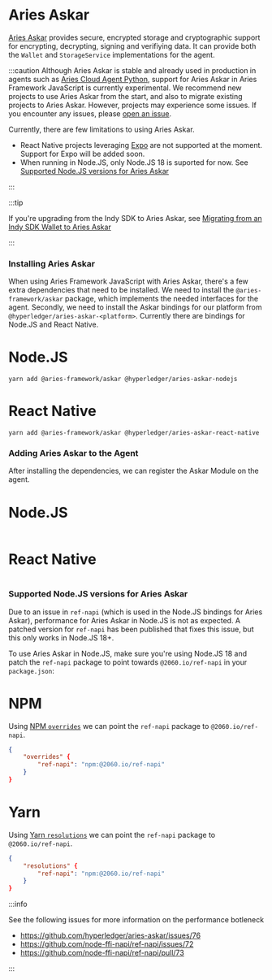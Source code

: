 # Aries Askar

[Aries Askar](https://github.com/hyperledger/aries-askar) provides secure, encrypted storage and cryptographic support for encrypting, decrypting, signing and verifiying data. It can provide both the `Wallet` and `StorageService` implementations for the agent.

:::caution
Although Aries Askar is stable and already used in production in agents such as [Aries Cloud Agent Python](https://github.com/hyperledger/aries-cloudagent-python), support for Aries Askar in Aries Framework JavaScript is currently experimental. We recommend new projects to use Aries Askar from the start, and also to migrate existing projects to Aries Askar. However, projects may experience some issues. If you encounter any issues, please [open an issue](https://github.com/hyperledger/aries-framework-javascript/issues/new).

Currently, there are few limitations to using Aries Askar.

- React Native projects leveraging [Expo](https://expo.dev) are not supported at the moment. Support for Expo will be added soon.
- When running in Node.JS, only Node.JS 18 is suported for now. See [Supported Node.JS versions for Aries Askar](#supported-nodejs-versions-for-aries-askar)

:::

:::tip

If you're upgrading from the Indy SDK to Aries Askar, see [Migrating from an Indy SDK Wallet to Aries Askar](../updating/update-indy-sdk-to-askar)

:::

### Installing Aries Askar

When using Aries Framework JavaScript with Aries Askar, there's a few extra dependencies that need to be installed. We need to install the `@aries-framework/askar` package, which implements the needed interfaces for the agent. Secondly, we need to install the Askar bindings for our platform from `@hyperledger/aries-askar-<platform>`. Currently there are bindings for Node.JS and React Native.

<!--tabs-->

# Node.JS

```console
yarn add @aries-framework/askar @hyperledger/aries-askar-nodejs
```

# React Native

```console
yarn add @aries-framework/askar @hyperledger/aries-askar-react-native
```

<!--/tabs-->

### Adding Aries Askar to the Agent

After installing the dependencies, we can register the Askar Module on the agent.

<!--tabs-->

# Node.JS

```typescript showLineNumbers set-up-askar.ts section-1

```

# React Native

```typescript showLineNumbers set-up-askar-rn.ts section-1

```

<!--/tabs-->

### Supported Node.JS versions for Aries Askar

Due to an issue in `ref-napi` (which is used in the Node.JS bindings for Aries Askar), performance for Aries Askar in Node.JS is not as expected. A patched version for `ref-napi` has been published that fixes this issue, but this only works in Node.JS 18+.

To use Aries Askar in Node.JS, make sure you're using Node.JS 18 and patch the `ref-napi` package to point towards `@2060.io/ref-napi` in your `package.json`:

<!--tabs-->

# NPM

Using [NPM `overrides`](https://docs.npmjs.com/cli/v9/configuring-npm/package-json#overrides) we can point the `ref-napi` package to `@2060.io/ref-napi`.

```json
{
    "overrides" {
        "ref-napi": "npm:@2060.io/ref-napi"
    }
}
```

# Yarn

Using [Yarn `resolutions`](https://classic.yarnpkg.com/lang/en/docs/selective-version-resolutions/) we can point the `ref-napi` package to `@2060.io/ref-napi`.

```json
{
    "resolutions" {
        "ref-napi": "npm:@2060.io/ref-napi"
    }
}
```

<!--/tabs-->

:::info

See the following issues for more information on the performance botleneck

- https://github.com/hyperledger/aries-askar/issues/76
- https://github.com/node-ffi-napi/ref-napi/issues/72
- https://github.com/node-ffi-napi/ref-napi/pull/73

:::
